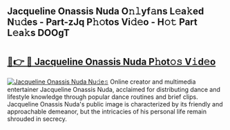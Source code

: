 ## Jacqueline Onassis Nuda O𝚗𝚕yf𝚊ns L𝚎a𝚔ed N𝚞𝚍es - Part-zJq P𝚑𝚘tos Vi𝚍𝚎o - H𝚘𝚝 Part L𝚎a𝚔s DOOgT

# <h2><a href="http://kf8h45h.oniu.top/?m=Jacqueline+Onassis+Nuda">🔗👉 🔴 Jacqueline Onassis Nuda P𝚑ot𝚘𝚜 V𝚒d𝚎o</a></h2>

[![Jacqueline Onassis Nuda Nu𝚍e𝚜](https://i.imgur.com/0qMVB7G.gif)](http://kf8h45h.oniu.top/?m=Jacqueline+Onassis+Nuda)
Online creator and multimedia entertainer Jacqueline Onassis Nuda, acclaimed for distributing dance and lifestyle knowledge through popular dance routines and brief clips. Jacqueline Onassis Nuda's public image is characterized by its friendly and approachable demeanor, but the intricacies of his personal life remain shrouded in secrecy.  
